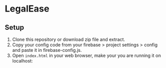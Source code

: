 # LegalEase

## Setup

1. Clone this repository or download zip file and extract.
2. Copy your config code from your firebase > project settings > config and paste it in firebase-config.js.
3. Open `index.html` in your web browser, make your you are running it on localhost:<your port number>


